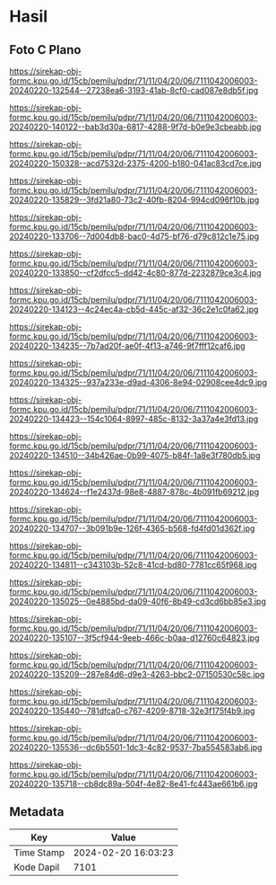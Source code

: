 # Hasil

## Foto C Plano

https://sirekap-obj-formc.kpu.go.id/15cb/pemilu/pdpr/71/11/04/20/06/7111042006003-20240220-132544--27238ea6-3193-41ab-8cf0-cad087e8db5f.jpg

https://sirekap-obj-formc.kpu.go.id/15cb/pemilu/pdpr/71/11/04/20/06/7111042006003-20240220-140122--bab3d30a-6817-4288-9f7d-b0e9e3cbeabb.jpg

https://sirekap-obj-formc.kpu.go.id/15cb/pemilu/pdpr/71/11/04/20/06/7111042006003-20240220-150328--acd7532d-2375-4200-b180-041ac83cd7ce.jpg

https://sirekap-obj-formc.kpu.go.id/15cb/pemilu/pdpr/71/11/04/20/06/7111042006003-20240220-135829--3fd21a80-73c2-40fb-8204-994cd096f10b.jpg

https://sirekap-obj-formc.kpu.go.id/15cb/pemilu/pdpr/71/11/04/20/06/7111042006003-20240220-133706--7d004db8-bac0-4d75-bf76-d79c812c1e75.jpg

https://sirekap-obj-formc.kpu.go.id/15cb/pemilu/pdpr/71/11/04/20/06/7111042006003-20240220-133850--cf2dfcc5-dd42-4c80-877d-2232879ce3c4.jpg

https://sirekap-obj-formc.kpu.go.id/15cb/pemilu/pdpr/71/11/04/20/06/7111042006003-20240220-134123--4c24ec4a-cb5d-445c-af32-36c2e1c0fa62.jpg

https://sirekap-obj-formc.kpu.go.id/15cb/pemilu/pdpr/71/11/04/20/06/7111042006003-20240220-134235--7b7ad20f-ae0f-4f13-a746-9f7fff12caf6.jpg

https://sirekap-obj-formc.kpu.go.id/15cb/pemilu/pdpr/71/11/04/20/06/7111042006003-20240220-134325--937a233e-d9ad-4306-8e94-02908cee4dc9.jpg

https://sirekap-obj-formc.kpu.go.id/15cb/pemilu/pdpr/71/11/04/20/06/7111042006003-20240220-134423--154c1064-8997-485c-8132-3a37a4e3fd13.jpg

https://sirekap-obj-formc.kpu.go.id/15cb/pemilu/pdpr/71/11/04/20/06/7111042006003-20240220-134510--34b426ae-0b99-4075-b84f-1a8e3f780db5.jpg

https://sirekap-obj-formc.kpu.go.id/15cb/pemilu/pdpr/71/11/04/20/06/7111042006003-20240220-134624--f1e2437d-98e8-4887-878c-4b091fb69212.jpg

https://sirekap-obj-formc.kpu.go.id/15cb/pemilu/pdpr/71/11/04/20/06/7111042006003-20240220-134707--3b091b9e-126f-4365-b568-fd4fd01d362f.jpg

https://sirekap-obj-formc.kpu.go.id/15cb/pemilu/pdpr/71/11/04/20/06/7111042006003-20240220-134811--c343103b-52c8-41cd-bd80-7781cc65f968.jpg

https://sirekap-obj-formc.kpu.go.id/15cb/pemilu/pdpr/71/11/04/20/06/7111042006003-20240220-135025--0e4885bd-da09-40f6-8b49-cd3cd6bb85e3.jpg

https://sirekap-obj-formc.kpu.go.id/15cb/pemilu/pdpr/71/11/04/20/06/7111042006003-20240220-135107--3f5cf944-9eeb-466c-b0aa-d12760c64823.jpg

https://sirekap-obj-formc.kpu.go.id/15cb/pemilu/pdpr/71/11/04/20/06/7111042006003-20240220-135209--287e84d6-d9e3-4263-bbc2-07150530c58c.jpg

https://sirekap-obj-formc.kpu.go.id/15cb/pemilu/pdpr/71/11/04/20/06/7111042006003-20240220-135440--781dfca0-c767-4209-8718-32e3f175f4b9.jpg

https://sirekap-obj-formc.kpu.go.id/15cb/pemilu/pdpr/71/11/04/20/06/7111042006003-20240220-135536--dc6b5501-1dc3-4c82-9537-7ba554583ab6.jpg

https://sirekap-obj-formc.kpu.go.id/15cb/pemilu/pdpr/71/11/04/20/06/7111042006003-20240220-135718--cb8dc89a-504f-4e82-8e41-fc443ae661b6.jpg


## Metadata

| Key        | Value               |
| ---------- | ------------------- |
| Time Stamp | 2024-02-20 16:03:23 |
| Kode Dapil | 7101                |



